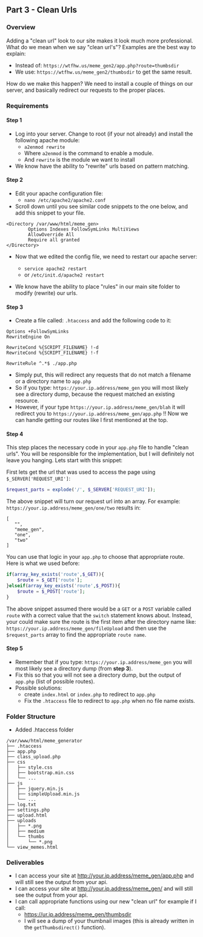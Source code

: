 ## Part 3 - Clean Urls

### Overview

Adding a "clean url" look to our site makes it look much more professional. What do we mean when we say "clean url's"? Examples are the best way to explain:

- Instead of: `https://wtfhw.us/meme_gen2/app.php?route=thumbsdir`
- We use: `https://wtfhw.us/meme_gen2/thumbsdir` to get the same result.

How do we make this happen? We need to install a couple of things on our server, and basically redirect our requests to the proper places.


### Requirements

#### Step 1
- Log into your server. Change to root (if your not already) and install the following apache module:
    - `a2enmod rewrite`
    - Where `a2enmod` is the command to enable a module.
    - And `rewrite` is the module we want to install
- We know have the ability to "rewrite" urls based on pattern matching. 

#### Step 2

- Edit your apache configuration file:
    - `nano /etc/apache2/apache2.conf`
- Scroll down until you see similar code snippets to the one below, and add this snippet to your file.

```
<Directory /var/www/html/meme_gen>
        Options Indexes FollowSymLinks MultiViews
        AllowOverride All
        Require all granted
</Directory>
```

- Now that we edited the config file, we need to restart our apache server:
    - `service apache2 restart`
    - or `/etc/init.d/apache2 restart` 

- We know have the ability to place "rules" in our main site folder to modify (rewrite) our urls.

#### Step 3

- Create a file called: `.htaccess` and add the following code to it:

```
Options +FollowSymLinks
RewriteEngine On

RewriteCond %{SCRIPT_FILENAME} !-d
RewriteCond %{SCRIPT_FILENAME} !-f

RewriteRule ^.*$ ./app.php
```
- Simply put, this will redirect any requests that do not match a filename or a directory name to `app.php`
- So if you type: `https://your.ip.address/meme_gen` you will most likely see a directory dump, because the request matched an existing resource.
- However, if your type `https://your.ip.address/meme_gen/blah` it will redirect you to `https://your.ip.address/meme_gen/app.php` !! Now we can handle getting our routes like I first mentioned at the top.

#### Step 4

This step places the necessary code in your `app.php` file to handle "clean urls". You will be responsible for the implementation, but I will definitely not leave you hanging. Lets start with this snippet:


First lets get the url that was used to access the page using `$_SERVER['REQUEST_URI']`:

```php
$request_parts = explode('/', $_SERVER['REQUEST_URI']); 
```

The above snippet will turn our request url into an array. For example: `https://your.ip.address/meme_gen/one/two` results in:

```
[
   "",
   "meme_gen",
   "one",
   "two"
]
``` 

You can use that logic in your `app.php` to choose that appropriate route. Here is what we used before:

```php
if(array_key_exists('route',$_GET)){
    $route = $_GET['route'];
}elseif(array_key_exists('route',$_POST)){
    $route = $_POST['route'];
}
```

The above snippet assumed there would be a `GET` or a `POST` variable called `route` with a correct value that the `switch` statement knows about. Instead, your could make sure the route is the first item after the directory name like: `https://your.ip.address/meme_gen/fileUpload` and then use the `$request_parts` array to find the appropriate `route name`.


#### Step 5

- Remember that if you type: `https://your.ip.address/meme_gen` you will most likely see a directory dump (from **step 3**).
- Fix this so that you will not see a directory dump, but the output of `app.php` (list of possible routes).
- Possible solutions:
    - create `index.html` or `index.php` to redirect to `app.php`
    - Fix the `.htaccess` file to redirect to `app.php` when no file name exists.

### Folder Structure

- Added .htaccess folder

```
/var/www/html/meme_generator 
├── .htaccess
├── app.php
├── class_upload.php
├── css
│   ├── style.css
│   ├── bootstrap.min.css
│   └── ...
├── js
│   ├── jquery.min.js
│   ├── simpleUpload.min.js
│   └── ...
├── log.txt
├── settings.php
├── upload.html
├── uploads
│   ├── *.png
│   ├── medium
│   └── thumbs
│       └── *.png
└── view_memes.html
```

### Deliverables

- I can access your site at http://your.ip.address/meme_gen/app.php and will still see the output from your api.
- I can access your site at http://your.ip.address/meme_gen/ and will still see the output from your api.
- I can call appropriate functions using our new "clean url" for example if I call:
    - https://ur.ip.address/meme_gen/thumbsdir 
    - I will see a dump of your thumbnail images (this is already written in the `getThumbsdirect()` function).
